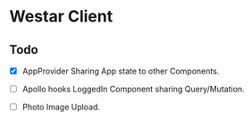 # Westar Client

## Todo
- [X] AppProvider Sharing App state to other Components.
- [ ] Apollo hooks LoggedIn Component sharing Query/Mutation.
- [ ] Photo Image Upload.

